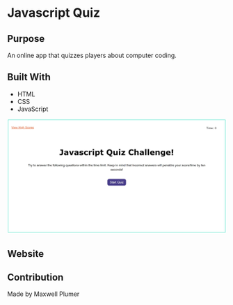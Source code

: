 # Javascript Quiz

## Purpose
An online app that quizzes players about computer coding. 

## Built With
* HTML
* CSS
* JavaScript

![Screenshot](assets/images/screenshot.jpg)

## Website
 

## Contribution
Made by Maxwell Plumer
